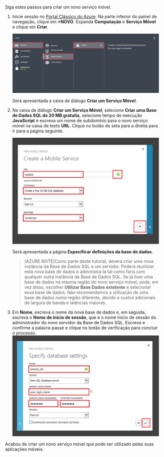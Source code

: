 

Siga estes passos para criar um novo serviço móvel.

1.  Inicie sessão no [Portal Clássico do Azure](https://manage.windowsazure.com/). Na parte inferior do painel de navegação, clique em **+NOVO**. Expanda **Computação** e **Serviço Móvel** e clique em **Criar**.

    ![](./media/mobile-services-create-new-service/mobile-create.png)

    Será apresentada a caixa de diálogo **Criar um Serviço Móvel**.

2.  Na caixa de diálogo **Criar um Serviço Móvel**, selecione **Criar uma Base de Dados SQL de 20 MB gratuita**, selecione tempo de execução **JavaScript** e escreva um nome de subdomínio para o novo serviço móvel na caixa de texto **URL**. Clique no botão de seta para a direita para ir para a página seguinte.

    ![](./media/mobile-services-create-new-service/mobile-create-page1.png)

    Será apresentada a página **Especificar definições da base de dados**.
    
    >[AZURE.NOTE]Como parte deste tutorial, deverá criar uma nova instância da Base de Dados SQL e um servidor. Poderá reutilizar esta nova base de dados e administrá-la tal como faria com qualquer outra instância da Base de Dados SQL. Se já tiver uma base de dados na mesma região do novo serviço móvel, pode, em vez disso, escolher **Utilizar Base Dados existente** e selecionar essa base de dados. Não recomendamos a utilização de uma base de dados numa região diferente, devido a custos adicionais de largura de banda e latências maiores.

3.  Em **Nome**, escreva o nome da nova base de dados e, em seguida, escreva o **Nome de início de sessão**, que é o nome início de sessão do administrador do novo servidor da Base de Dados SQL. Escreva e confirme a palavra-passe e clique no botão de verificação para concluir o processo.
    ![](./media/mobile-services-create-new-service/mobile-create-page2.png)

Acabou de criar um novo serviço móvel que pode ser utilizado pelas suas aplicações móveis.




<!--HONumber=Jun16_HO2-->


